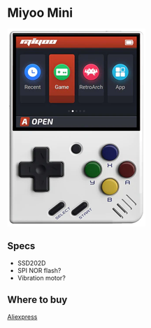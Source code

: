 # Miyoo Mini

![miyoomini](miyoomini.png)

## Specs

- SSD202D
- SPI NOR flash?
- Vibration motor?

## Where to buy

[Aliexpress](https://www.aliexpress.com/item/1005003611677275.html?spm=a2g0s.9042311.0.0.56e34c4dk9u5y1)
